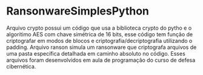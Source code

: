 # RansonwareSimplesPython
Arquivo crypto possui um código que usa a biblioteca crypto do pytho e o algoritimo AES com chave simétrica de 16 bits, esse código tem função de criptografar em modos de blocos e criptografia/decriptografia utilizando o padding.
Arquivo ranson simula um ransonware que criptografa arquivos de uma pasta específica detalhada em caminho absoluto no código.
Esses arquivos foram desenvolvidos em aula de programação do curso de defesa cibernética. 

